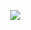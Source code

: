 ‌ ‌ ‌ ‌ ‌ ‌ ‌ ‌ ‌ ‌ ‌ ‌ ‌ ‌ ‌ ‌ ‌ ‌ ‌ ‌ ‌ ‌ ‌ ‌ ‌ ‌ ‌ ‌ ‌ ‌ ‌ ‌ ![](https://komarev.com/ghpvc/?username=kadiDesu&color=03045e&plastic)   ‌ ‌ ‌ ‌ ‌ ‌ ‌ ‌ ‌ ‌


